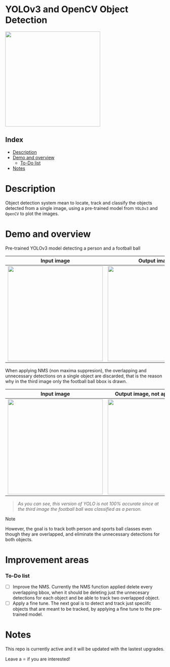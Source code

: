 # YOLOv3 and OpenCV Object Detection

<div id="header-image" aling="center">
  <img src="https://assets.website-files.com/5f6bc60e665f54db361e52a9/5f6bc60e665f546a6b1e5400_logo_yolo.png" width="300"/>
</div>

## Index

* [Description](#description)
* [Demo and overview](#demo-and-overview)
  * [To-Do list](#to-do-list)
* [Notes](#notes)

# Description

Object detection system mean to locate, track and classify the objects detected from a single image, using a pre-trained model from `YOLOv3` and `OpenCV` to plot the images.

# Demo and overview
Pre-trained YOLOv3 model detecting a person and a football ball

| Input image | Output image |
|         :---:            |          :---:         |
| <img src="https://github.com/RodrigoSturm14/YOLOv3-Object-Detection/assets/105557226/41d56b11-09ae-4b81-a04e-de04a030a466" width="300"/> | <img src="https://github.com/RodrigoSturm14/YOLOv3-Object-Detection/assets/105557226/d9dbe6f5-6e42-4fd2-bc88-784740db901e" width="300"/> |

When applying NMS (non maxima suppresion), the overlapping and unnecessary detections on a single object are discarded, that is the reason why in the third image only the football ball bbox is drawn. 

| Input image | Output image, not applying NMS | Output image, applying NMS |
|         :---:            |          :---:         |          :---:         |
| <img src="https://github.com/RodrigoSturm14/YOLOv3-Object-Detection/assets/105557226/605c4a2e-5cb2-4aa4-87b3-33238879b92e" width="300"/> | <img src="https://github.com/RodrigoSturm14/YOLOv3-Object-Detection/assets/105557226/724816e2-952d-4d98-95e6-9cae3d5afb90" width="300"/> | <img src="https://github.com/RodrigoSturm14/YOLOv3-Object-Detection/assets/105557226/ed0279a7-1e50-47cb-a4f0-3d3003c0ab74" width="300"/> |

> _As you can see, this version of YOLO is not 100% accurate since at the third image the football ball was classified as a person._

>[!NOTE]
> However, the goal is to track both person and sports ball classes even though they are overlapped, and eliminate the unnecessary detections for both objects.

# Improvement areas
### To-Do list
- [ ] Improve the NMS. Currently the NMS function applied delete every overlapping bbox, when it should be deleting just the unnecesary detections for each object and be able to track two overlapped object.
- [ ] Apply a fine tune. The next goal is to detect and track just speciifc objects that are meant to be tracked, by applying a fine tune to the pre-trained model.

# Notes
This repo is currently active and it will be updated with the lastest upgrades.

Leave a ⭐ if you are interested!
